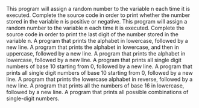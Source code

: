 This program will assign a random number to the variable n each time it is executed. Complete the source code in order to print whether the number stored in the variable n is positive or negative.
This program will assign a random number to the variable n each time it is executed. Complete the source code in order to print the last digit of the number stored in the variable n.
A program that prints the alphabet in lowercase, followed by a new line.
A program that prints the alphabet in lowercase, and then in uppercase, followed by a new line.
A program that prints the alphabet in lowercase, followed by a new line.
A program that prints all single digit numbers of base 10 starting from 0, followed by a new line.
A program that prints all single digit numbers of base 10 starting from 0, followed by a new line.
A program that prints the lowercase alphabet in reverse, followed by a new line.
A program that prints all the numbers of base 16 in lowercase, followed by a new line.
A program that prints all possible combinations of single-digit numbers.
